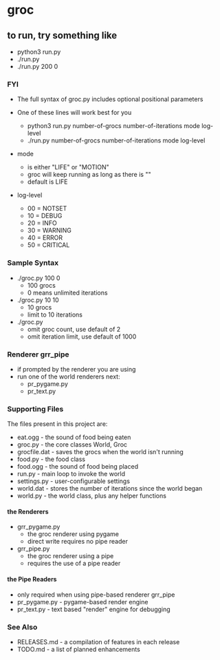 # groc

## to run, try something like 

- python3 run.py
- ./run.py
- ./run.py 200 0

### FYI

- The full syntax of groc.py includes optional positional parameters
- One of these lines will work best for you
  - python3 run.py number-of-grocs number-of-iterations mode log-level 
  - ./run.py number-of-grocs number-of-iterations mode log-level 

- mode 
  - is either "LIFE" or "MOTION"
  - groc will keep running as long as there is "<mode>"
  - default is LIFE

- log-level
  - 00 = NOTSET
  - 10 = DEBUG
  - 20 = INFO
  - 30 = WARNING
  - 40 = ERROR
  - 50 = CRITICAL

### Sample Syntax
- ./groc.py 100 0 
  - 100 grocs 
  - 0 means unlimited iterations
- ./groc.py 10 10 
  - 10 grocs
  - limit to 10 iterations
- ./groc.py 
  - omit groc count, use default of 2
  - omit iteration limit, use default of 1000


### Renderer grr\_pipe
- if prompted by the renderer you are using
- run one of the world renderers next:
   - pr\_pygame.py
   - pr\_text.py

### Supporting Files

The files present in this project are:
- eat.ogg - the sound of food being eaten
- groc.py - the core classes World, Groc
- grocfile.dat - saves the grocs when the world isn't running
- food.py - the food class
- food.ogg - the sound of food being placed
- run.py - main loop to invoke the world
- settings.py - user-configurable settings
- world.dat - stores the number of iterations since the world began
- world.py - the world class, plus any helper functions

#### the Renderers
- grr\_pygame.py 
  - the groc renderer using pygame
  - direct write requires no pipe reader
- grr\_pipe.py 
  - the groc renderer using a pipe
  - requires the use of a pipe reader

#### the Pipe Readers
- only required when using pipe-based renderer grr\_pipe
- pr\_pygame.py - pygame-based render engine 
- pr\_text.py - text based "render" engine for debugging

  
### See Also

- RELEASES.md - a compilation of features in each release
- TODO.md - a list of planned enhancements
